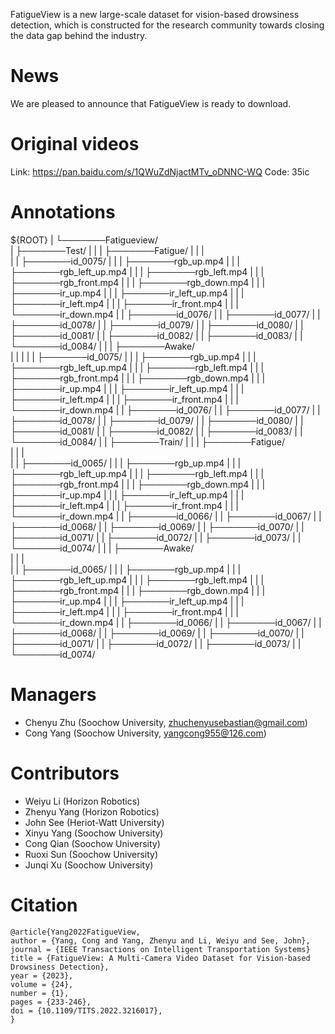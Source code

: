 FatigueView is a new large-scale dataset for vision-based drowsiness detection, which is constructed for the research community towards closing the data gap behind the industry.

# News
We are pleased to announce that FatigueView is ready to download.

# Original videos
Link: https://pan.baidu.com/s/1QWuZdNjactMTv_oDNNC-WQ 
Code: 35ic

# Annotations

${ROOT}
|
└───────Fatigueview/    
        |
        ├───────Test/
        |       |
        |       ├───────Fatigue/ 
        |       |       |            
        |       |       ├───────id_0075/ 
        |       |       |       ├───────rgb_up.mp4
        |       |       |       ├───────rgb_left_up.mp4
        |       |       |       ├───────rgb_left.mp4
        |       |       |       ├───────rgb_front.mp4
        |       |       |       ├───────rgb_down.mp4
        |       |       |       ├───────ir_up.mp4
        |       |       |       ├───────ir_left_up.mp4
        |       |       |       ├───────ir_left.mp4
        |       |       |       ├───────ir_front.mp4
        |       |       |       └───────ir_down.mp4
        |       |       ├───────id_0076/
        |       |       ├───────id_0077/
        |       |       ├───────id_0078/
        |       |       ├───────id_0079/
        |       |       ├───────id_0080/
        |       |       ├───────id_0081/
        |       |       ├───────id_0082/
        |       |       ├───────id_0083/
        |       |       └───────id_0084/
        |       |
        |       ├───────Awake/            
        |       |       | 
        |       |       ├───────id_0075/ 
        |       |       |       ├───────rgb_up.mp4
        |       |       |       ├───────rgb_left_up.mp4
        |       |       |       ├───────rgb_left.mp4
        |       |       |       ├───────rgb_front.mp4
        |       |       |       ├───────rgb_down.mp4
        |       |       |       ├───────ir_up.mp4
        |       |       |       ├───────ir_left_up.mp4
        |       |       |       ├───────ir_left.mp4
        |       |       |       ├───────ir_front.mp4
        |       |       |       └───────ir_down.mp4
        |       |       ├───────id_0076/
        |       |       ├───────id_0077/
        |       |       ├───────id_0078/
        |       |       ├───────id_0079/
        |       |       ├───────id_0080/
        |       |       ├───────id_0081/
        |       |       ├───────id_0082/
        |       |       ├───────id_0083/
        |       |       └───────id_0084/
        |       |
        ├───────Train/
        |       |
        |       ├───────Fatigue/         
        |       |       |    
        |       |       ├───────id_0065/ 
        |       |       |       ├───────rgb_up.mp4
        |       |       |       ├───────rgb_left_up.mp4
        |       |       |       ├───────rgb_left.mp4
        |       |       |       ├───────rgb_front.mp4
        |       |       |       ├───────rgb_down.mp4
        |       |       |       ├───────ir_up.mp4
        |       |       |       ├───────ir_left_up.mp4
        |       |       |       ├───────ir_left.mp4
        |       |       |       ├───────ir_front.mp4
        |       |       |       └───────ir_down.mp4
        |       |       ├───────id_0066/
        |       |       ├───────id_0067/
        |       |       ├───────id_0068/
        |       |       ├───────id_0069/
        |       |       ├───────id_0070/
        |       |       ├───────id_0071/
        |       |       ├───────id_0072/
        |       |       ├───────id_0073/
        |       |       └───────id_0074/
        |       |
        |       ├───────Awake/  
        |       |       |           
        |       |       ├───────id_0065/ 
        |       |       |       ├───────rgb_up.mp4
        |       |       |       ├───────rgb_left_up.mp4
        |       |       |       ├───────rgb_left.mp4
        |       |       |       ├───────rgb_front.mp4
        |       |       |       ├───────rgb_down.mp4
        |       |       |       ├───────ir_up.mp4
        |       |       |       ├───────ir_left_up.mp4
        |       |       |       ├───────ir_left.mp4
        |       |       |       ├───────ir_front.mp4
        |       |       |       └───────ir_down.mp4
        |       |       ├───────id_0066/
        |       |       ├───────id_0067/
        |       |       ├───────id_0068/
        |       |       ├───────id_0069/
        |       |       ├───────id_0070/
        |       |       ├───────id_0071/
        |       |       ├───────id_0072/
        |       |       ├───────id_0073/
        |       |       └───────id_0074/



# Managers
 - Chenyu Zhu (Soochow University, zhuchenyusebastian@gmail.com)
 - Cong Yang (Soochow University, yangcong955@126.com)
 
# Contributors
 - Weiyu Li (Horizon Robotics)
 - Zhenyu Yang (Horizon Robotics)
 - John See (Heriot-Watt University)
 - Xinyu Yang (Soochow University)
 - Cong Qian (Soochow University)
 - Ruoxi Sun (Soochow University)
 - Junqi Xu (Soochow University)
 
# Citation
```
@article{Yang2022FatigueView,
author = {Yang, Cong and Yang, Zhenyu and Li, Weiyu and See, John},
journal = {IEEE Transactions on Intelligent Transportation Systems}
title = {FatigueView: A Multi-Camera Video Dataset for Vision-based Drowsiness Detection},
year = {2023},
volume = {24},
number = {1},
pages = {233-246},
doi = {10.1109/TITS.2022.3216017},
}
```
